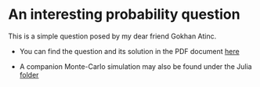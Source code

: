 # An interesting probability question

This is a simple question posed by my dear friend Gokhan Atinc.  

* You can find the question and its solution in the PDF document
[here](https://github.com/Symplectomorphism/miscellaneous/blob/master/dolambac/TeX/root.pdf)

* A companion Monte-Carlo simulation may also be found under the Julia [folder](https://github.com/Symplectomorphism/miscellaneous/tree/master/dolambac/Julia)